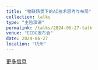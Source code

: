 ```yaml
---
title: "物联场景下的AI技术思考与布局"
collection: talks
type: "主旨演讲"
permalink: /talks/2024-06-27-talk
venue: "ECDC发布会"
date: 2024-06-27
location: "杭州"
---
```


[更多信息](https://news.qq.com/rain/a/20240627A05T7E00)
